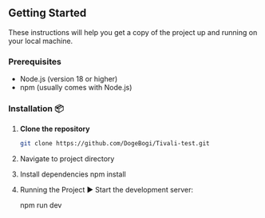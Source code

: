 ## Getting Started

These instructions will help you get a copy of the project up and running on your local machine.

### Prerequisites

- Node.js (version 18 or higher)
- npm (usually comes with Node.js)

### Installation 📦
1. **Clone the repository**
   ```bash
   git clone https://github.com/DogeBogi/Tivali-test.git
   
2. Navigate to project directory

3. Install dependencies
    npm install
   
4. Running the Project ▶️
   Start the development server:
   
   npm run dev
